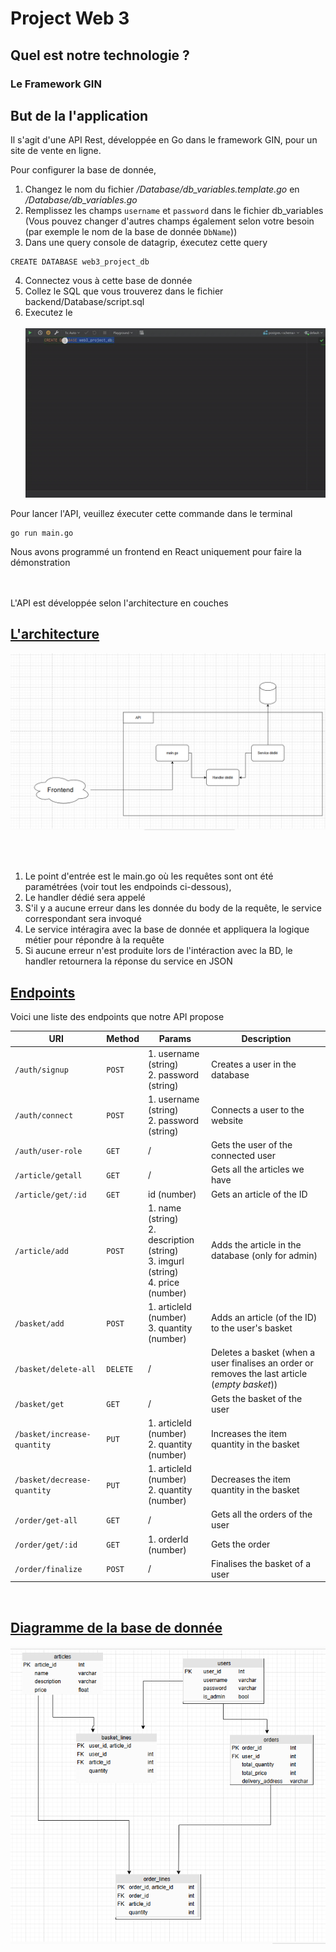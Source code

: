# Project Web 3

## Quel est notre technologie ?
### <b>Le Framework GIN</b>

## But de la l'application
Il s'agit d'une API Rest, développée en Go dans le framework GIN, pour un site de vente en ligne.

Pour configurer la base de donnée,
1. Changez le nom du fichier <i>/Database/db_variables.template.go</i> en <i>/Database/db_variables.go</i>
1. Remplissez les champs `username` et `password` dans le fichier db_variables (Vous pouvez changer d'autres champs également selon votre besoin (par exemple le nom de la base de donnée `DbName`))
1. Dans une query console de datagrip, éxecutez cette query 
```
CREATE DATABASE web3_project_db
```
4. Connectez vous à cette base de donnée
5. Collez le SQL que vous trouverez dans  le fichier backend/Database/script.sql
6. Executez le <br></br>
![Diagram](./doc/tuto_db.gif)

Pour lancer l'API, veuillez éxecuter cette commande dans le terminal
```
go run main.go
```
Nous avons programmé un frontend en React uniquement pour faire la démonstration

<br></br>
L'API est développée selon l'architecture en couches
## <u>L'architecture</u> 

![Diagram](./doc/api_diagram.png)

<br></br>
1. Le point d'entrée est le main.go où les requêtes sont ont été paramétrées (voir tout les endpoinds ci-dessous), 
1. Le handler dédié sera appelé
1. S'il y a aucune erreur dans les donnée du body de la requête, le service correspondant sera invoqué
1. Le service intéragira avec la base de donnée et appliquera la logique métier pour répondre à la requête
1. Si aucune erreur n'est produite lors de l'intéraction avec la BD, le handler retournera la réponse du service en JSON


## <u>Endpoints</u>

Voici une liste des endpoints que notre API propose

|URI |Method |Params |Description |
|-|-|-|-|
|`/auth/signup`| `POST`|1. username (string)<br> 2. password (string) |Creates a user in the database
|`/auth/connect`|`POST`|1. username (string)<br> 2. password (string)    | Connects a user to the website |
|`/auth/user-role`|`GET`|/|Gets the user of the connected user|
|`/article/getall`| `GET`|/|Gets all the articles we have|
|`/article/get/:id`|`GET`|id (number)|Gets an article of the ID|
|`/article/add`|`POST`|1. name (string) <br> 2. description (string) <br> 3. imgurl (string) <br> 4. price (number)|Adds the article in the database (only for admin)|
|`/basket/add`|`POST`|1. articleId (number) <br> 3. quantity (number)|Adds an article (of the ID) to the user's basket|
|`/basket/delete-all`|`DELETE`|/|Deletes a basket (when a user finalises an order or removes the last article (<i>empty basket</i>))|
|`/basket/get`|`GET`|/|Gets the basket of the user |
|`/basket/increase-quantity`|`PUT`|1. articleId (number) <br> 2. quantity (number)|Increases the item quantity in the basket|
|`/basket/decrease-quantity`|`PUT`|1. articleId (number) <br> 2. quantity (number)|Decreases the item quantity in the basket|
|`/order/get-all`|`GET`| / |Gets all the orders of the user|
|`/order/get/:id`|`GET`|1. orderId (number) |Gets the order |
|`/order/finalize`|`POST`|/|Finalises the basket of a user|
</br>

## <u>Diagramme de la base de donnée</u>

![Diagram](./doc/db_diagram.png)
